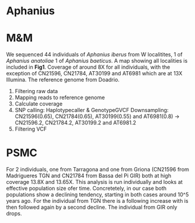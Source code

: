 # Aphanius
# M&M
We sequenced 44 individuals of _Aphanius iberus_ from W localitites, 1 of _Aphanius anatoliae_ 1 of _Aphanius baeticus_. A map showing all localities is included in **Fig1**. 
Coverage of around 8X for all individuals, with the exception of CN21596, CN21784, AT30199 and AT6981 which are at 13X Illumina. The reference genome from Doadrio. 

1) Filtering raw data
2) Mapping reads to reference genome
3) Calculate coverage
4) SNP calling: Haplotypecaller & GenotypeGVCF
     Downsampling: CN21596(0.65), CN21784(0.65), AT30199(0.55) and AT6981(0.8) -> CN21596.2, CN21784.2, AT30199.2 and AT6981.2
5) Filtering VCF


# PSMC
For 2 individuals, one from Tarragona and one from Griona (CN21596 from Madrigueres TGN and CN21784 from Bassa del Pi GIR) both at high coverage 13.8X and 13.65X. 
This analysis is run individually and looks at effective population size ofer time. Concretetely, in our case both populations show a declining tendency, starting in both cases around 10^5 years ago. For the individual from TGN there is a following increase with is then followed again by a second decline. The individual from GIR only drops. 
